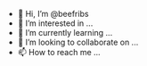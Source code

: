 - 👋 Hi, I’m @beefribs
- 👀 I’m interested in ...
- 🌱 I’m currently learning ...
- 💞️ I’m looking to collaborate on ...
- 📫 How to reach me ...

<!---
beefribs/beefribs is a ✨ special ✨ repository because its `README.md` (this file) appears on your GitHub profile.
You can click the Preview link to take a look at your changes.
--->
